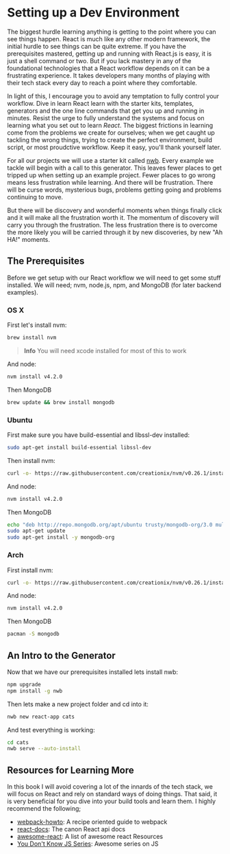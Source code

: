 # Setting up a Dev Environment

The biggest hurdle learning anything is getting to the point where you can see things happen. React is much like any other modern framework, the initial hurdle to see things can be quite extreme. If you have the prerequisites mastered, getting up and running with React.js is easy, it is just a shell command or two. But if you lack mastery in any of the foundational technologies that a React workflow depends on it can be a frustrating experience. It takes developers many months of playing with their tech stack every day to reach a point where they comfortable.

In light of this, I encourage you to avoid any temptation to fully control your workflow. Dive in learn React learn with the starter kits, templates, generators and the one line commands that get you up and running in minutes. Resist the urge to fully understand the systems and focus on learning what you set out to learn _React_. The biggest frictions in learning come from the problems we create for ourselves; when we get caught up tackling the wrong things, trying to create the perfect environment, build script, or most proudctive workflow. Keep it easy, you'll thank yourself later.

For all our projects we will use a starter kit called [nwb](https://github.com/insin/nwb). Every example we tackle will begin with a call to this generator. This leaves fewer places to get tripped up when setting up an example project. Fewer places to go wrong means less frustration while learning. And there will be frustration. There will be curse words, mysterious bugs, problems getting going and problems continuing to move.

But there will be discovery and wonderful moments when things finally click and it will make all the frustration worth it. The momentum of discovery will carry you through the frustration. The less frustration there is to overcome the more likely you will be carried through it by new discoveries, by new "Ah HA!" moments.

## The Prerequisites

Before we get setup with our React workflow we will need to get some stuff installed. We will need; nvm, node.js, npm, and MongoDB (for later backend examples).

### OS X

First let's install nvm:

```sh
brew install nvm
```

> **Info** You will need xcode installed for most of this to work

And node:

```sh
nvm install v4.2.0
```

Then MongoDB

```sh
brew update && brew install mongodb
```

### Ubuntu

First make sure you have build-essential and libssl-dev installed:

```sh
sudo apt-get install build-essential libssl-dev
```

Then install nvm:

```sh
curl -o- https://raw.githubusercontent.com/creationix/nvm/v0.26.1/install.sh | bash
```

And node:

```sh
nvm install v4.2.0
```

Then MongoDB

```sh
echo "deb http://repo.mongodb.org/apt/ubuntu trusty/mongodb-org/3.0 multiverse" | sudo tee /etc/apt/sources.list.d/mongodb-org-3.0.list
sudo apt-get update
sudo apt-get install -y mongodb-org
```

### Arch

First install nvm:

```sh
curl -o- https://raw.githubusercontent.com/creationix/nvm/v0.26.1/install.sh | bash
```

And node:

```sh
nvm install v4.2.0
```

Then MongoDB

```sh
pacman -S mongodb
```

## An Intro to the Generator

Now that we have our prerequisites installed lets install nwb:

```sh
npm upgrade
npm install -g nwb
```

Then lets make a new project folder and cd into it:

```sh
nwb new react-app cats
```

And test everything is working:

```sh
cd cats
nwb serve --auto-install
```

## Resources for Learning More

In this book I will avoid covering a lot of the innards of the tech stack, we will focus on React and rely on standard ways of doing things. That said, it is very beneficial for you dive into your build tools and learn them. I highly recommend the following;

* [webpack-howto](https://github.com/petehunt/webpack-howto): A recipe oriented guide to webpack
* [react-docs](https://facebook.github.io/react/docs/getting-started.html): The canon React api docs
* [awesome-react](https://github.com/enaqx/awesome-react): A list of awesome react Resources
* [You Don't Know JS Series](https://github.com/getify/You-Dont-Know-JS): Awesome series on JS
